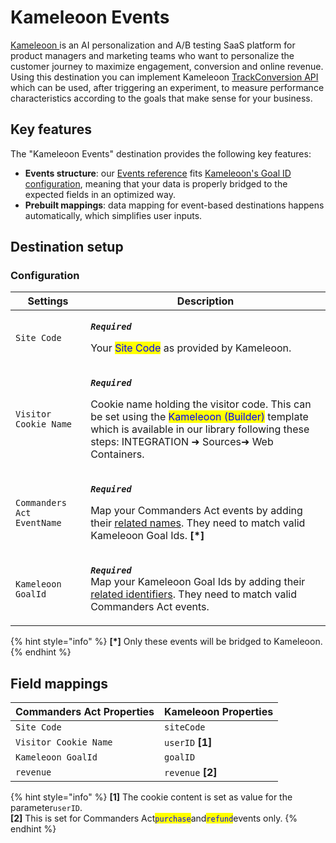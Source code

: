 # Kameleoon Events

[Kameleoon ](https://www.kameleoon.com)is an AI personalization and A/B testing SaaS platform for product managers and marketing teams who want to personalize the customer journey to maximize engagement, conversion and online revenue. Using this destination you can implement Kameleoon [TrackConversion API](https://customers.kameleoon.com/apisdk/doc/#/TrackConversion/get\_apisdk\_trackConversion) which can be used, after triggering an experiment, to measure performance characteristics according to the goals that make sense for your business.

## Key features

The "Kameleoon Events" destination provides the following key features:

* **Events structure**: our [Events reference](https://community.commandersact.com/platform-x/developers/tracking/events-reference) fits [Kameleoon's Goal ID configuration](https://help.kameleoon.com/manage-goals/), meaning that your data is properly bridged to the expected fields in an optimized way.
* **Prebuilt mappings**: data mapping for event-based destinations happens automatically, which simplifies user inputs.

## Destination setup

### Configuration

| Settings                   | Description                                                                                                                                                                                                                                                                                    |
| -------------------------- | ---------------------------------------------------------------------------------------------------------------------------------------------------------------------------------------------------------------------------------------------------------------------------------------------- |
| `Site Code`                | <p><em><strong><code>Required</code></strong></em></p><p>Your <mark style="color:blue;">Site Code</mark> as provided by Kameleoon.</p>                                                                                                                                                         |
| `Visitor Cookie Name`      | <p><em><strong><code>Required</code></strong></em></p><p>Cookie name holding the visitor code. This can be set using the <mark style="color:blue;">Kameleoon (Builder)</mark> template which is available in our library following these steps: INTEGRATION ➜ Sources➜ Web Containers.</p>     |
| `Commanders Act EventName` | <p><em><strong><code>Required</code></strong></em></p><p>Map your Commanders Act events by adding their <a href="https://community.commandersact.com/platform-x/developers/tracking/events-reference">related names</a>. They need to match valid Kameleoon Goal Ids. <strong>[*]</strong></p> |
| `Kameleoon GoalId`         | <p><em><strong><code>Required</code></strong></em><br>Map your Kameleoon Goal Ids by adding their <a href="https://help.kameleoon.com/manage-goals/">related identifiers</a>. They need to match valid Commanders Act events.</p>                                                              |

{% hint style="info" %}
**\[\*]** Only these events will be bridged to Kameleoon.
{% endhint %}

## Field mappings

| Commanders Act Properties | Kameleoon Properties |
| ------------------------- | -------------------- |
| `Site Code`               | `siteCode`           |
| `Visitor Cookie Name`     | `userID` **\[1]**    |
| `Kameleoon GoalId`        | `goalID`             |
| `revenue`                 | `revenue` **\[2]**   |

{% hint style="info" %}
**\[1]** The cookie content is set as value for the parameter`userID`.\
**\[2]** This is set for Commanders Act<mark style="color:blue;">`purchase`</mark>and<mark style="color:blue;">`refund`</mark>events only.
{% endhint %}

##
